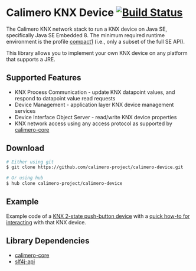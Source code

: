 Calimero KNX Device [![Build Status](https://travis-ci.org/calimero-project/calimero-device.svg?branch=master)](https://travis-ci.org/calimero-project/calimero-device)
===================

The Calimero KNX network stack to run a KNX device on Java SE, specifically Java SE Embedded 8. The minimum required runtime environment is 
the profile [compact1](http://www.oracle.com/technetwork/java/embedded/resources/tech/compact-profiles-overview-2157132.html) (i.e., only a subset of the full SE API).

This library allows you to implement your own KNX device on any platform that supports a JRE.

Supported Features
----

* KNX Process Communication - update KNX datapoint values, and respond to datapoint value read requests
* Device Management - application layer KNX device management services
* Device Interface Object Server - read/write KNX device properties
* KNX network access using any access protocol as supported by [calimero-core](https://github.com/calimero-project/calimero)

Download
----

~~~ sh
# Either using git
$ git clone https://github.com/calimero-project/calimero-device.git

# Or using hub
$ hub clone calimero-project/calimero-device
~~~


Example
-------

Example code of a [KNX 2-state push-button device](https://github.com/calimero-project/introduction/blob/master/src/main/java/PushButtonDevice.java) with a [quick how-to for interacting](https://github.com/calimero-project/introduction) with that KNX device.

Library Dependencies
----

* [calimero-core](https://github.com/calimero-project/calimero)
* [slf4j-api](http://www.slf4j.org/)
